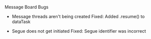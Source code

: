Message Board Bugs
- Message threads aren't being created
Fixed: Added .resume() to dataTask

- Segue does not get initiated
Fixed: Segue identifier was incorrect